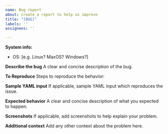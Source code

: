 ```yaml
---
name: Bug report
about: Create a report to help us improve
title: "[BUG]"
labels: ''
assignees: ''

---
```


**System info:**
 - OS: [e.g. Linux? MaxOS? Windows?]

**Describe the bug**
A clear and concise description of the bug.

**To Reproduce**
Steps to reproduce the behavior:

**Sample YAML input**
If applicable, sample YAML input which reproduces the issue.

**Expected behavior**
A clear and concise description of what you expected to happen.

**Screenshots**
If applicable, add screenshots to help explain your problem.

**Additional context**
Add any other context about the problem here.
